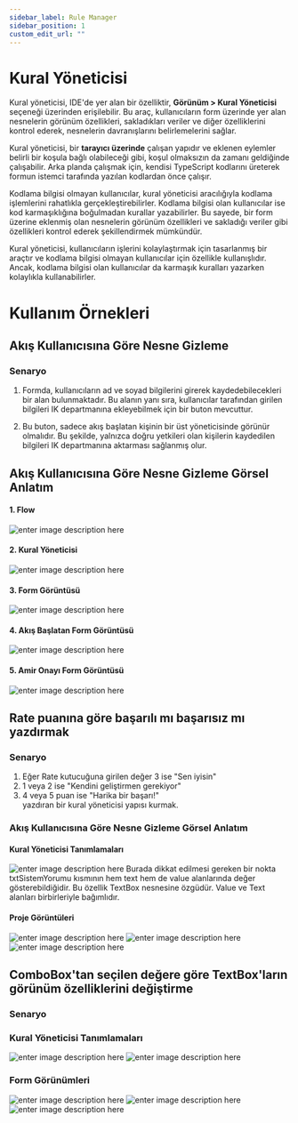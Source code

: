 ```yaml
---
sidebar_label: Rule Manager
sidebar_position: 1
custom_edit_url: ""
---
```


# Kural Yöneticisi
Kural yöneticisi,  IDE'de yer alan bir özelliktir, **Görünüm > Kural Yöneticisi** seçeneği üzerinden erişilebilir. Bu araç, kullanıcıların form üzerinde yer alan nesnelerin görünüm özellikleri, sakladıkları veriler ve diğer özelliklerini kontrol ederek, nesnelerin davranışlarını belirlemelerini sağlar.

Kural yöneticisi, bir **tarayıcı üzerinde** çalışan yapıdır ve eklenen eylemler belirli bir koşula bağlı olabileceği gibi, koşul olmaksızın da zamanı geldiğinde çalışabilir. Arka planda çalışmak için, kendisi TypeScript kodlarını üreterek formun istemci tarafında yazılan kodlardan önce çalışır.

Kodlama bilgisi olmayan kullanıcılar, kural yöneticisi aracılığıyla kodlama işlemlerini rahatlıkla gerçekleştirebilirler. Kodlama bilgisi olan kullanıcılar ise kod karmaşıklığına boğulmadan kurallar yazabilirler. Bu sayede, bir form üzerine eklenmiş olan nesnelerin görünüm özellikleri ve sakladığı veriler gibi özellikleri kontrol ederek şekillendirmek mümkündür.

Kural yöneticisi, kullanıcıların işlerini kolaylaştırmak için tasarlanmış bir araçtır ve kodlama bilgisi olmayan kullanıcılar için özellikle kullanışlıdır. Ancak, kodlama bilgisi olan kullanıcılar da karmaşık kuralları yazarken kolaylıkla kullanabilirler.

# Kullanım Örnekleri 
## Akış Kullanıcısına Göre Nesne Gizleme



### Senaryo
1.  Formda, kullanıcıların ad ve soyad bilgilerini girerek kaydedebilecekleri bir alan bulunmaktadır. Bu alanın yanı sıra, kullanıcılar tarafından girilen bilgileri IK departmanına ekleyebilmek için bir buton mevcuttur.
    
2.  Bu buton, sadece akış başlatan kişinin bir üst yöneticisinde görünür olmalıdır. Bu şekilde, yalnızca doğru yetkileri olan kişilerin kaydedilen bilgileri IK departmanına aktarması sağlanmış olur.
## Akış Kullanıcısına Göre Nesne Gizleme Görsel Anlatım
 #### 1. Flow
![enter image description here](https://docsbimser.blob.core.windows.net/imagecontainer/FlowObject-fca68c5f-92a7-4eb8-86df-76faefb1a640.png)
 #### 2. Kural Yöneticisi
![enter image description here](https://docsbimser.blob.core.windows.net/imagecontainer/RManager-dca2052c-995d-4a8c-aa3f-6e2654135eac.png)
 #### 3. Form Görüntüsü
 ![enter image description here](https://docsbimser.blob.core.windows.net/imagecontainer/Form-b5bce83e-7c22-4b75-be61-8e1a1e556d4d.png)
  #### 4. Akış Başlatan Form Görüntüsü
 ![enter image description here](https://docsbimser.blob.core.windows.net/imagecontainer/FStarter-9b984157-5cdd-4b34-8301-8d7d5828547b.png)
  #### 5. Amir Onayı Form Görüntüsü
  ![enter image description here](https://docsbimser.blob.core.windows.net/imagecontainer/FSManager-424c80de-54df-4c8e-8742-880326ed3d5c.png)

## Rate puanına göre başarılı mı başarısız mı yazdırmak
### Senaryo

 1.  Eğer Rate kutucuğuna girilen değer 3 ise "Sen iyisin"
2. 1 veya 2 ise "Kendini geliştirmen gerekiyor" 
3. 4 veya 5 puan ise "Harika bir başarı!"  
yazdıran bir kural yöneticisi yapısı kurmak.

### Akış Kullanıcısına Göre Nesne Gizleme Görsel Anlatım
#### Kural Yöneticisi Tanımlamaları
![enter image description here](https://docsbimser.blob.core.windows.net/imagecontainer/RM-Rate-124bdecb-41f2-46c2-a9af-6990df1f53f4.png)
Burada dikkat edilmesi gereken bir nokta txtSistemYorumu kısmının hem text hem de value alanlarında değer gösterebildiğidir. Bu özellik TextBox nesnesine özgüdür. Value ve Text alanları birbirleriyle bağımlıdır.
#### Proje Görüntüleri
![enter image description here](https://docsbimser.blob.core.windows.net/imagecontainer/RM-Rate-f1-7dc9e46e-3264-462f-ab70-d54e7ba80c25.png)
![enter image description here](https://docsbimser.blob.core.windows.net/imagecontainer/RM-Rate-f2-31cd6c53-5cb7-485b-aaf1-bbf65bda650e.png)
![enter image description here](https://docsbimser.blob.core.windows.net/imagecontainer/RM-Rate-f3-2bc6b3e7-95ee-4450-941a-1c4eb65aac7b.png)
## ComboBox'tan seçilen değere göre TextBox'ların görünüm özelliklerini değiştirme
### Senaryo

### Kural Yöneticisi Tanımlamaları
![enter image description here](https://docsbimser.blob.core.windows.net/imagecontainer/1-a4fdd0b0-52d8-4090-ab50-70caa900f69e.png)
![enter image description here](https://docsbimser.blob.core.windows.net/imagecontainer/2-7f514f1b-34f8-4bea-956e-ddeb4c88c434.png)
### Form Görünümleri
![enter image description here](https://docsbimser.blob.core.windows.net/imagecontainer/3-4ace14b6-3db2-4b8e-9af6-352d9365a601.png)
![enter image description here](https://docsbimser.blob.core.windows.net/imagecontainer/5-6775b8bd-4ad0-454a-af82-4278df7fbc0c.png)
![enter image description here](https://docsbimser.blob.core.windows.net/imagecontainer/6-1f6bad13-a904-4594-8795-41dd3e116d74.png)
